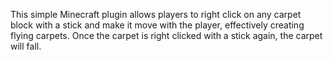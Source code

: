 This simple Minecraft plugin allows players to right click on any carpet block with a stick and make it move with the player, effectively creating flying carpets. Once the carpet is right clicked with a stick again, the carpet will fall.
